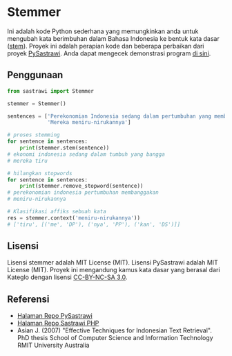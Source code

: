 # Stemmer

Ini adalah kode Python sederhana yang memungkinkan anda untuk mengubah kata berimbuhan dalam Bahasa Indonesia ke bentuk kata dasar ([stem](http://en.wikipedia.org/wiki/Stemming)). Proyek ini adalah perapian kode dan beberapa perbaikan dari proyek [PySastrawi](https://github.com/har07/PySastrawi). Anda dapat mengecek demonstrasi program [di sini](https://stemmer.herokuapp.com/).


## Penggunaan

```python
from sastrawi import Stemmer

stemmer = Stemmer()

sentences = ['Perekonomian Indonesia sedang dalam pertumbuhan yang membanggakan',
             'Mereka meniru-nirukannya']

# proses stemming
for sentence in sentences:
    print(stemmer.stem(sentence))
# ekonomi indonesia sedang dalam tumbuh yang bangga
# mereka tiru

# hilangkan stopwords
for sentence in sentences:
    print(stemmer.remove_stopword(sentence))
# perekonomian indonesia pertumbuhan membanggakan
# meniru-nirukannya

# Klasifikasi affiks sebuah kata
res = stemmer.context('meniru-nirukannya'))
# ['tiru', [('me', 'DP'), ('nya', 'PP'), ('kan', 'DS')]]

```

## Lisensi

Lisensi stemmer adalah MIT License (MIT).
Lisensi PySastrawi adalah MIT License (MIT).
Proyek ini mengandung kamus kata dasar yang berasal dari Kateglo dengan lisensi
[CC-BY-NC-SA 3.0](http://creativecommons.org/licenses/by-nc-sa/3.0/).

## Referensi
- [Halaman Repo PySastrawi](https://github.com/har07/PySastrawi)
- [Halaman Repo Sastrawi PHP](https://github.com/sastrawi/sastrawi)
- Asian J. (2007) "Effective Techniques for Indonesian Text Retrieval". PhD thesis School of Computer Science and Information Technology RMIT University Australia
